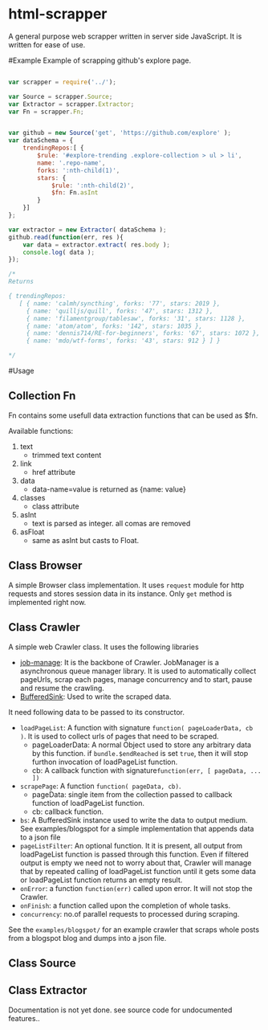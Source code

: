 html-scrapper
=============

A general purpose web scrapper written in server side JavaScript. It is written for ease of use.

#Example 
Example of scrapping github's explore page.

```js

var scrapper = require('../');

var Source = scrapper.Source;
var Extractor = scrapper.Extractor;
var Fn = scrapper.Fn;


var github = new Source('get', 'https://github.com/explore' );
var dataSchema = {
    trendingRepos:[ {
        $rule: '#explore-trending .explore-collection > ul > li',
        name: '.repo-name',
        forks: ':nth-child(1)',
        stars: {
            $rule: ':nth-child(2)',
            $fn: Fn.asInt
        }
    }]
};

var extractor = new Extractor( dataSchema );
github.read(function(err, res ){
    var data = extractor.extract( res.body );
    console.log( data );
});

/*
Returns

{ trendingRepos: 
   [ { name: 'calmh/syncthing', forks: '77', stars: 2019 },
     { name: 'quilljs/quill', forks: '47', stars: 1312 },
     { name: 'filamentgroup/tablesaw', forks: '31', stars: 1128 },
     { name: 'atom/atom', forks: '142', stars: 1035 },
     { name: 'dennis714/RE-for-beginners', forks: '67', stars: 1072 },
     { name: 'mdo/wtf-forms', forks: '43', stars: 912 } ] }

*/

```

#Usage

## Collection Fn

Fn contains some usefull data extraction functions that can be used as $fn.

Available functions:

1. text
    * trimmed text content
2. link 
    * href attribute
3. data 
    * data-name=value is returned as {name: value}
4. classes 
    * class attribute
5. asInt 
    * text is parsed as integer. all comas are removed
6. asFloat
    * same as asInt but casts to Float.

## Class Browser
A simple Browser class implementation. It uses `request` module for http requests and stores session data in its instance.
Only `get` method is implemented right now.

## Class Crawler
A simple web Crawler class. It uses the following libraries
* [job-manage](https://github.com/harish2704/node-job-manager): It is the backbone of Crawler. JobManager is a asynchronous queue manager library. It is used to automatically collect pageUrls, scrap each pages, manage concurrency and to start, pause and resume the crawling.
* [BufferedSink](https://github.com/harish2704/node-buffered-sink): Used to write the scraped data.

It need following data to be passed to its constructor.

* `loadPageList`: A function with signature `function( pageLoaderData, cb )`. It is used to collect urls of pages that need to be scraped.
    * pageLoaderData: A normal Object used to store any arbitrary data by this function.
    if `bundle.$endReached` is set `true`, then it will stop furthon invocation of loadPageList function.
    * cb: A callback function with signature`function(err, [ pageData, ... ])`
* `scrapePage`: A function `function( pageData, cb)`. 
    * pageData: single item from the collection passed to callback function of loadPageList function.
    * cb: callback function.
* `bs`: A BufferedSink instance used to write the data to output medium. See examples/blogspot  for a simple implementation that appends data to a json file
* `pageListFilter`: An optional function. It it is present, all output from loadPageList function is passed through this function. Even if filtered output is empty we need not to worry about that, Crawler will manage that by repeated calling of loadPageList function until it gets some data or loadPageList function returns an empty result.
* `onError`: a function `function(err)` called upon error. It will not stop the Crawler.
* `onFinish`: a function called upon the completion of whole tasks.
* `concurrency`: no.of parallel requests to processed during scraping.

See the `examples/blogspot/` for an example crawler that scraps whole posts from a blogspot blog and dumps into a json file.

## Class Source

## Class Extractor


Documentation is not yet done.
see source code for undocumented features..

